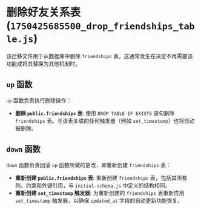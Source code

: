 # 删除好友关系表 (`1750425685500_drop_friendships_table.js`)

该迁移文件用于从数据库中删除 `friendships` 表。这通常发生在决定不再需要该功能或将其替换为其他机制时。

## `up` 函数

`up` 函数负责执行删除操作：

-   **删除 `public.friendships` 表**: 使用 `DROP TABLE IF EXISTS` 语句删除 `friendships` 表。与该表关联的任何触发器（例如 `set_timestamp`）也将自动被删除。

## `down` 函数

`down` 函数负责回滚 `up` 函数所做的更改，即重新创建 `friendships` 表：

-   **重新创建 `public.friendships` 表**: 重新创建 `friendships` 表，包括其所有列、约束和外键引用，与 `initial-schema.js` 中定义的结构相同。
-   **重新创建 `set_timestamp` 触发器**: 为重新创建的 `friendships` 表重新应用 `set_timestamp` 触发器，以确保 `updated_at` 字段的自动更新功能恢复。
